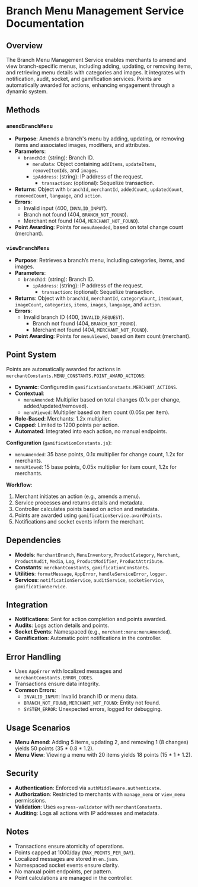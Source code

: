 # Branch Menu Management Service Documentation

## Overview
The Branch Menu Management Service enables merchants to amend and view branch-specific menus, including adding, updating, or removing items, and retrieving menu details with categories and images. It integrates with notification, audit, socket, and gamification services. Points are automatically awarded for actions, enhancing engagement through a dynamic system.

## Methods

### `amendBranchMenu`
- **Purpose**: Amends a branch's menu by adding, updating, or removing items and associated images, modifiers, and attributes.
- **Parameters**:
  - `branchId`: (string): Branch ID.
    - `menuData`: Object containing `addItems`, `updateItems`, `removeItemIds`, and `images`.
    - `ipAddress`: (string): IP address of the request.
      - `transaction`: (optional): Sequelize transaction.
- **Returns**: Object with `branchId`, `merchantId`, `addedCount`, `updatedCount`, `removedCount`, `language`, and `action`.
- **Errors**:
  - Invalid input (400, `INVALID_INPUT`).
  - Branch not found (404, `BRANCH_NOT_FOUND`).
  - Merchant not found (404, `MERCHANT_NOT_FOUND`).
- **Point Awarding**: Points for `menuAmended`, based on total change count (merchant).

### `viewBranchMenu`
- **Purpose**: Retrieves a branch’s menu, including categories, items, and images.
- **Parameters**:
  - `branchId`: (string): Branch ID.
    - `ipAddress`: (string): IP address of the request.
      - `transaction`: (optional): Sequelize transaction.
- **Returns**: Object with `branchId`, `merchantId`, `categoryCount`, `itemCount`, `imageCount`, `categories`, `items`, `images`, `language`, and `action`.
- **Errors**:
  - Invalid branch ID (400, `INVALID_REQUEST`).
    - Branch not found (404, `BRANCH_NOT_FOUND`).
    - Merchant not found (404, `MERCHANT_NOT_FOUND`).
- **Point Awarding**: Points for `menuViewed`, based on item count (merchant).

## Point System
Points are automatically awarded for actions in `merchantConstants.MENU_CONSTANTS.POINT_AWARD_ACTIONS`:
- **Dynamic**: Configured in `gamificationConstants.MERCHANT_ACTIONS`.
- **Contextual**:
  - `menuAmended`: Multiplier based on total changes (0.1x per change, added/updated/removed).
  - `menuViewed`: Multiplier based on item count (0.05x per item).
- **Role-Based**: Merchants: 1.2x multiplier.
- **Capped**: Limited to 1200 points per action.
- **Automated**: Integrated into each action, no manual endpoints.

**Configuration** (`gamificationConstants.js`):
- `menuAmended`: 35 base points, 0.1x multiplier for change count, 1.2x for merchants.
- `menuViewed`: 15 base points, 0.05x multiplier for item count, 1.2x for merchants.

**Workflow**:
1. Merchant initiates an action (e.g., amends a menu).
2. Service processes and returns details and metadata.
3. Controller calculates points based on action and metadata.
4. Points are awarded using `gamificationService.awardPoints`.
5. Notifications and socket events inform the merchant.

## Dependencies

- **Models**: `MerchantBranch`, `MenuInventory`, `ProductCategory`, `Merchant`, `ProductAudit`, `Media`, `Log`, `ProductModifier`, `ProductAttribute`.
- **Constants**: `merchantConstants`, `gamificationConstants`.
- **Utilities**: `formatMessage`, `AppError`, `handleServiceError`, `logger`.
- **Services**: `notificationService`, `auditService`, `socketService`, `gamificationService`.

## Integration

- **Notifications**: Sent for action completion and points awarded.
- **Audits**: Logs action details and points.
- **Socket Events**: Namespaced (e.g., `merchant:menu:menuAmended`).
- **Gamification**: Automatic point notifications in the controller.

## Error Handling

- Uses `AppError` with localized messages and `merchantConstants.ERROR_CODES`.
- Transactions ensure data integrity.
- **Common Errors**:
  - `INVALID_INPUT`: Invalid branch ID or menu data.
  - `BRANCH_NOT_FOUND`, `MERCHANT_NOT_FOUND`: Entity not found.
  - `SYSTEM_ERROR`: Unexpected errors, logged for debugging.

## Usage Scenarios

- **Menu Amend**: Adding 5 items, updating 2, and removing 1 (8 changes) yields 50 points (35 * 0.8 * 1.2).
- **Menu View**: Viewing a menu with 20 items yields 18 points (15 * 1 * 1.2).

## Security

- **Authentication**: Enforced via `authMiddleware.authenticate`.
- **Authorization**: Restricted to merchants with `manage_menu` or `view_menu` permissions.
- **Validation**: Uses `express-validator` with `merchantConstants`.
- **Auditing**: Logs all actions with IP addresses and metadata.

## Notes

- Transactions ensure atomicity of operations.
- Points capped at 1000/day (`MAX_POINTS_PER_DAY`).
- Localized messages are stored in `en.json`.
- Namespaced socket events ensure clarity.
- No manual point endpoints, per pattern.
- Point calculations are managed in the controller.
